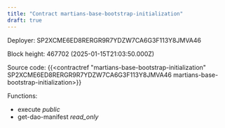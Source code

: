 ```yaml
---
title: "Contract martians-base-bootstrap-initialization"
draft: true
---
```

Deployer: SP2XCME6ED8RERGR9R7YDZW7CA6G3F113Y8JMVA46


 



Block height: 467702 (2025-01-15T21:03:50.000Z)

Source code: {{<contractref "martians-base-bootstrap-initialization" SP2XCME6ED8RERGR9R7YDZW7CA6G3F113Y8JMVA46 martians-base-bootstrap-initialization>}}

Functions:

* execute _public_
* get-dao-manifest _read_only_

